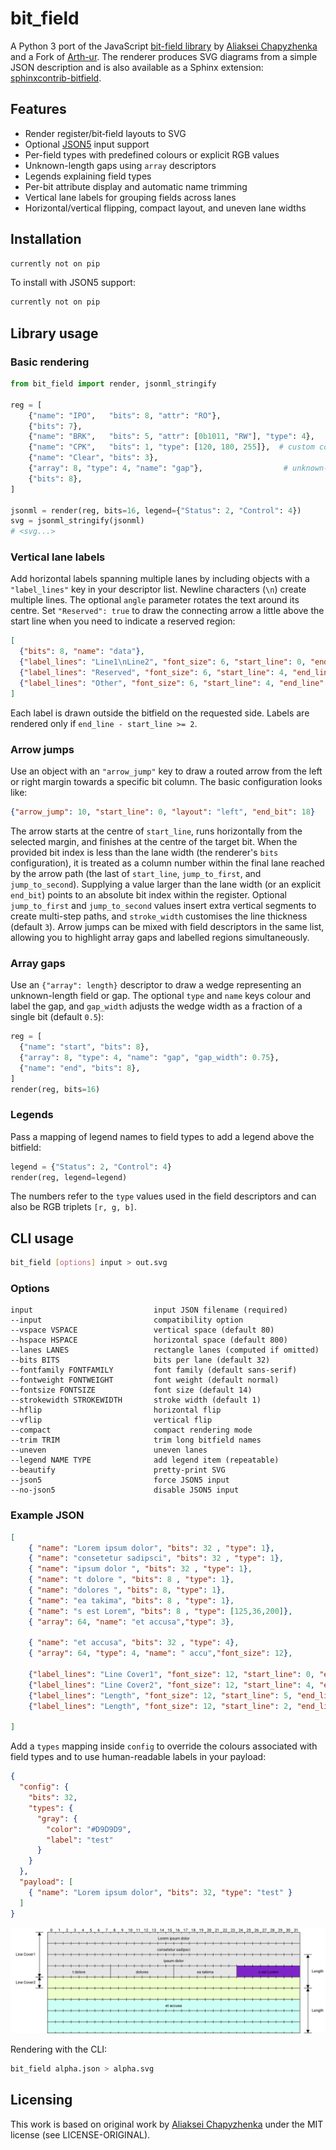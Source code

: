 # bit_field

A Python 3 port of the JavaScript [bit-field library](https://github.com/drom/bitfield/) by [Aliaksei Chapyzhenka](https://github.com/drom)
and a Fork of [Arth-ur](https://github.com/Arth-ur/bitfield). 
The renderer produces SVG diagrams from a simple JSON description and is also
available as a Sphinx extension: [sphinxcontrib-bitfield](https://github.com/Arth-ur/sphinxcontrib-bitfield).

## Features

* Render register/bit‑field layouts to SVG
* Optional [JSON5](https://json5.org/) input support
* Per-field types with predefined colours or explicit RGB values
* Unknown-length gaps using `array` descriptors
* Legends explaining field types
* Per-bit attribute display and automatic name trimming
* Vertical lane labels for grouping fields across lanes
* Horizontal/vertical flipping, compact layout, and uneven lane widths

## Installation

```sh
currently not on pip
```

To install with JSON5 support:

```sh
currently not on pip
```

## Library usage

### Basic rendering

```python
from bit_field import render, jsonml_stringify

reg = [
    {"name": "IPO",   "bits": 8, "attr": "RO"},
    {"bits": 7},
    {"name": "BRK",   "bits": 5, "attr": [0b1011, "RW"], "type": 4},
    {"name": "CPK",   "bits": 1, "type": [120, 180, 255]},  # custom colour
    {"name": "Clear", "bits": 3},
    {"array": 8, "type": 4, "name": "gap"},                  # unknown-length field
    {"bits": 8},
]

jsonml = render(reg, bits=16, legend={"Status": 2, "Control": 4})
svg = jsonml_stringify(jsonml)
# <svg...>
```

### Vertical lane labels

Add horizontal labels spanning multiple lanes by including objects with a
`"label_lines"` key in your descriptor list. Newline characters (`\n`) create
multiple lines. The optional `angle` parameter rotates the text around its
centre. Set `"Reserved": true` to draw the connecting arrow a little above the
start line when you need to indicate a reserved region:

```json
[
  {"bits": 8, "name": "data"},
  {"label_lines": "Line1\nLine2", "font_size": 6, "start_line": 0, "end_line": 3, "layout": "right", "angle": 30},
  {"label_lines": "Reserved", "font_size": 6, "start_line": 4, "end_line": 7, "layout": "right", "Reserved": true},
  {"label_lines": "Other", "font_size": 6, "start_line": 4, "end_line": 7, "layout": "right"}
]
```

Each label is drawn outside the bitfield on the requested side. Labels are
rendered only if `end_line - start_line >= 2`.

### Arrow jumps

Use an object with an `"arrow_jump"` key to draw a routed arrow from the left
or right margin towards a specific bit column. The basic configuration looks like:

```json
{"arrow_jump": 10, "start_line": 0, "layout": "left", "end_bit": 18}
```

The arrow starts at the centre of `start_line`, runs horizontally from the
selected margin, and finishes at the centre of the target bit. When the
provided bit index is less than the lane width (the renderer's `bits`
configuration), it is treated as a column number within the final lane reached
by the arrow path (the last of `start_line`, `jump_to_first`, and
`jump_to_second`). Supplying a value larger than the lane width (or an explicit
`end_bit`) points to an absolute bit index within the register. Optional
`jump_to_first` and `jump_to_second` values insert extra vertical segments to
create multi-step paths, and `stroke_width` customises the line thickness
(default `3`). Arrow jumps can be mixed with field descriptors in the same
list, allowing you to highlight array gaps and labelled regions simultaneously.

### Array gaps

Use an `{"array": length}` descriptor to draw a wedge representing an
unknown-length field or gap. The optional `type` and `name` keys colour and
label the gap, and `gap_width` adjusts the wedge width as a fraction of a
single bit (default `0.5`):

```python
reg = [
  {"name": "start", "bits": 8},
  {"array": 8, "type": 4, "name": "gap", "gap_width": 0.75},
  {"name": "end", "bits": 8},
]
render(reg, bits=16)
```

### Legends

Pass a mapping of legend names to field types to add a legend above the
bitfield:

```python
legend = {"Status": 2, "Control": 4}
render(reg, legend=legend)
```

The numbers refer to the `type` values used in the field descriptors and can
also be RGB triplets `[r, g, b]`.

## CLI usage

```sh
bit_field [options] input > out.svg
```

### Options

```
input                           input JSON filename (required)
--input                         compatibility option
--vspace VSPACE                 vertical space (default 80)
--hspace HSPACE                 horizontal space (default 800)
--lanes LANES                   rectangle lanes (computed if omitted)
--bits BITS                     bits per lane (default 32)
--fontfamily FONTFAMILY         font family (default sans-serif)
--fontweight FONTWEIGHT         font weight (default normal)
--fontsize FONTSIZE             font size (default 14)
--strokewidth STROKEWIDTH       stroke width (default 1)
--hflip                         horizontal flip
--vflip                         vertical flip
--compact                       compact rendering mode
--trim TRIM                     trim long bitfield names
--uneven                        uneven lanes
--legend NAME TYPE              add legend item (repeatable)
--beautify                      pretty-print SVG
--json5                         force JSON5 input
--no-json5                      disable JSON5 input
```

### Example JSON

```json
[
    { "name": "Lorem ipsum dolor", "bits": 32 , "type": 1},
    { "name": "consetetur sadipsci", "bits": 32 , "type": 1},
    { "name": "ipsum dolor ", "bits": 32 , "type": 1},
    { "name": "t dolore ", "bits": 8 , "type": 1},
    { "name": "dolores ", "bits": 8, "type": 1},
    { "name": "ea takima", "bits": 8 , "type": 1},
    { "name": "s est Lorem", "bits": 8 , "type": [125,36,200]},
    { "array": 64, "name": "et accusa","type": 3},

    { "name": "et accusa", "bits": 32 , "type": 4},
    { "array": 64, "type": 4, "name": " accu","font_size": 12},

    {"label_lines": "Line Cover1", "font_size": 12, "start_line": 0, "end_line": 3, "layout": "left"},
    {"label_lines": "Line Cover2", "font_size": 12, "start_line": 4, "end_line": 4, "layout": "left"},
    {"label_lines": "Length", "font_size": 12, "start_line": 5, "end_line": 8, "layout": "right"},
    {"label_lines": "Length", "font_size": 12, "start_line": 2, "end_line": 4, "layout": "right"}
    
]
```

Add a `types` mapping inside `config` to override the colours associated with
field types and to use human-readable labels in your payload:

```json
{
  "config": {
    "bits": 32,
    "types": {
      "gray": {
        "color": "#D9D9D9",
        "label": "test"
      }
    }
  },
  "payload": [
    { "name": "Lorem ipsum dolor", "bits": 32, "type": "test" }
  ]
}
```
![Json Example](example/example.svg)

Rendering with the CLI:

```sh
bit_field alpha.json > alpha.svg
```

## Licensing

This work is based on original work by [Aliaksei Chapyzhenka](https://github.com/drom) under the MIT license (see LICENSE-ORIGINAL).
